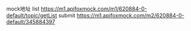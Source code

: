 mock地址
list https://m1.apifoxmock.com/m1/620884-0-default/topic/getList
submit https://m1.apifoxmock.com/m2/620884-0-default/345884397
